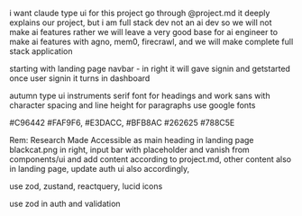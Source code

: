 i want claude type ui for this project 
go through @project.md it deeply explains our project, but i am full stack dev not an ai dev so we will not make ai features rather we will leave a very good base for ai engineer to make ai features with agno, mem0, firecrawl, and we will make complete full stack application

starting with landing page
navbar - in right it will gave signin and getstarted once user signin it turns in dashboard

autumn type ui
instruments serif font for headings and work sans with character spacing and line height for paragraphs use google fonts

#C96442
#FAF9F6, #E3DACC, #BFB8AC
#262625
#788C5E


Rem: Research Made Accessible as main heading in landing page blackcat.png in right, input bar with placeholder and vanish from components/ui
and add content according to project.md, other content also in landing page, 
update auth ui also accordingly, 

use zod, zustand, reactquery, lucid icons

use zod in auth and validation